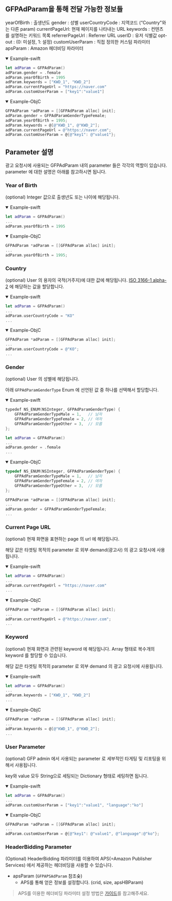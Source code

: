 
## GFPAdParam을 통해 전달 가능한 정보들

yearOfBirth : 출생년도
gender : 성별
userCountryCode : 지역코드 (“Country"와는 다른 param)
currentPageUrl: 현재 페이지를 나타내는 URL
keywords : 컨텐츠를 설명하는 키워드 목록
referrerPageUrl : Referrer URL
userID : 유저 식별값
opt-out : (0: 미설정, 1: 설정)
customUserParam : 직접 정의한 커스텀 파라미터
apsParam : Amazon 헤더비딩 파라미터

<details open><summary>Example-swift</summary>   
<p>

```swift
let adParam = GFPAdParam()
adParam.gender = .female
adParam.yearOfBirth = 1995
adParam.keywords = ["KWD_1", "KWD_2"]
adParam.currentPageUrl = "https://naver.com"
adParam.customUserParam = ["key1":"value1"]
```
</p>
</details>

<details open><summary>Example-ObjC</summary>   
<p>

```objective-c
GFPAdParam *adParam = [[GFPAdParam alloc] init];
adParam.gender = GFPAdParamGenderTypeFemale;
adParam.yearOfBirth = 1995;
adParam.keywords = @[@"KWD_1", @"KWD_2"];
adParam.currentPageUrl = @"https://naver.com";
adParam.customUserParam = @{@"key1": @"value1"};
```
</p>
</details>

## Parameter 설명

광고 요청시에 사용되는 GFPAdParam 내의 parameter 들은 각각의 역할이 있습니다.
parameter 에 대한 설명은 아래를 참고하시면 됩니다.

### Year of Birth
(optional) Integer 값으로 출생년도 또는 나이에 해당됩니다. 


<details open><summary>Example-swift</summary>   
<p>

```swift
let adParam = GFPAdParam()
...
adParam.yearOfBirth = 1995
```
</p>
</details>

<details  open><summary>Example-ObjC</summary>   
<p>

```objective-c
GFPAdParam *adParam = [[GFPAdParam alloc] init];
...
adParam.yearOfBirth = 1995;
```
</p>
</details>

### Country
(optional) User 의 용자의 국적(거주지)에 대한 값에 해당됩니다. [ISO 3166-1 alpha-2](https://ko.wikipedia.org/wiki/ISO_3166-1) 에 해당하는 값을 할당합니다.


<details open><summary>Example-swift</summary>   
<p>

```swift
let adParam = GFPAdParam()
...
adParam.userCountryCode = "KO"
...
```
</p>
</details>

<details open><summary>Example-ObjC</summary>   
<p>

```objective-c
GFPAdParam *adParam = [[GFPAdParam alloc] init];
...
adParam.userCountryCode = @"KO";
...
```
</p>
</details>


### Gender
(optional) User 의 성별에 해당됩니다.

아래 `GFPAdParamGenderType` Enum 에 선언된 값 중 하나를 선택해서 할당합니다.


<details open><summary>Example-swift</summary>   
<p>

```swift
typedef NS_ENUM(NSInteger, GFPAdParamGenderType) {
    GFPAdParamGenderTypeMale = 1,   // 남자
    GFPAdParamGenderTypeFemale = 2, // 여자
    GFPAdParamGenderTypeOther = 3,  // 모름
};

let adParam = GFPAdParam()
...
adParam.gender = .female
...
```
</p>
</details>

<details open><summary>Example-ObjC</summary>   
<p>

```objective-c
typedef NS_ENUM(NSInteger, GFPAdParamGenderType) {
    GFPAdParamGenderTypeMale = 1,   // 남자
    GFPAdParamGenderTypeFemale = 2, // 여자
    GFPAdParamGenderTypeOther = 3,  // 모름
};

GFPAdParam *adParam = [[GFPAdParam alloc] init];
...
adParam.gender = GFPAdParamGenderTypeFemale;
...
```
</p>
</details>


### Current Page URL
(optional) 현재 화면을 표현하는 page 의 url 에 해당됩니다. 

해당 값은 타겟팅 목적의 parameter 로 외부 demand(광고사) 의 광고 요청시에 사용됩니다.


<details open><summary>Example-swift</summary>   
<p>

```swift
let adParam = GFPAdParam()
...
adParam.currentPageUrl = "https://naver.com"
...

```
</p>
</details>

<details open><summary>Example-ObjC</summary>   
<p>

```objective-c
GFPAdParam *adParam = [[GFPAdParam alloc] init];
...
adParam.currentPageUrl = @"https://naver.com";
...
```
</p>
</details>

### Keyword 
(optional) 현재 화면과 관련된 keyword 에 해당됩니다. Array<String> 형태로 복수개의 keyword 를 할당할 수 있습니다.

해당 값은 타겟팅 목적의 parameter 로 외부 demand 의 광고 요청시에 사용됩니다.


<details open><summary>Example-swift</summary>   
<p>

```swift
let adParam = GFPAdParam()
...
adParam.keywords = ["KWD_1", "KWD_2"]
...
```
</p>
</details>

<details open><summary>Example-ObjC</summary>   
<p>

```objective-c
GFPAdParam *adParam = [[GFPAdParam alloc] init];
...
adParam.keywords = @[@"KWD_1", @"KWD_2"];
...
```
</p>
</details>


### User Parameter
(optional) GFP admin 에서 사용되는 parameter 로 세부적인 타게팅 및 리포팅을 위해서 사용됩니다.

key와 value 모두 String으로 세팅되는 Dictionary 형태로 세팅하면 됩니다.


<details open><summary>Example-swift</summary>   
<p>

```swift
let adParam = GFPAdParam()
...
adParam.customUserParam = ["key1":"value1", "language":"ko"]
```
</p>
</details>

<details open><summary>Example-ObjC</summary>   
<p>

```objective-c
GFPAdParam *adParam = [[GFPAdParam alloc] init];
...
adParam.customUserParam = @{@"key1": @"value1", @"language":@"ko"};
```
</p>
</details>

### HeaderBidding Parameter
(Optional) HeaderBidding 파라미터를 이용하여 APS(=Amazon Publisher Services) 에서 제공하는 헤더비딩을 사용할 수 있습니다.

- apsParam (`GFPAPSAdParam` 참조숮)
  - APS를 통해 얻은 정보를 설정합니다. (crid, size, apsHBParam)

> APS를 이용한 헤더비딩 파라미터 설정 방법은 [가이드](/docs/banner/hb.md)를 참고해주세요.


